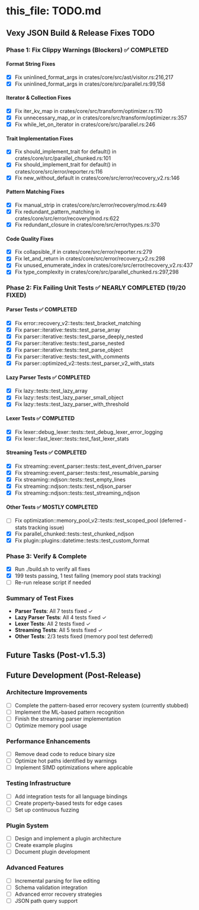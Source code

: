 # this_file: TODO.md

## Vexy JSON Build & Release Fixes TODO

### Phase 1: Fix Clippy Warnings (Blockers) ✅ COMPLETED

#### Format String Fixes
- [x] Fix uninlined_format_args in crates/core/src/ast/visitor.rs:216,217
- [x] Fix uninlined_format_args in crates/core/src/parallel.rs:99,158

#### Iterator & Collection Fixes  
- [x] Fix iter_kv_map in crates/core/src/transform/optimizer.rs:110
- [x] Fix unnecessary_map_or in crates/core/src/transform/optimizer.rs:357
- [x] Fix while_let_on_iterator in crates/core/src/parallel.rs:246

#### Trait Implementation Fixes
- [x] Fix should_implement_trait for default() in crates/core/src/parallel_chunked.rs:101
- [x] Fix should_implement_trait for default() in crates/core/src/error/reporter.rs:116
- [x] Fix new_without_default in crates/core/src/error/recovery_v2.rs:146

#### Pattern Matching Fixes
- [x] Fix manual_strip in crates/core/src/error/recovery/mod.rs:449
- [x] Fix redundant_pattern_matching in crates/core/src/error/recovery/mod.rs:622
- [x] Fix redundant_closure in crates/core/src/error/types.rs:370

#### Code Quality Fixes
- [x] Fix collapsible_if in crates/core/src/error/reporter.rs:279
- [x] Fix let_and_return in crates/core/src/error/recovery_v2.rs:298
- [x] Fix unused_enumerate_index in crates/core/src/error/recovery_v2.rs:437
- [x] Fix type_complexity in crates/core/src/parallel_chunked.rs:297,298

### Phase 2: Fix Failing Unit Tests ✅ NEARLY COMPLETED (19/20 FIXED)

#### Parser Tests ✅ COMPLETED
- [x] Fix error::recovery_v2::tests::test_bracket_matching
- [x] Fix parser::iterative::tests::test_parse_array
- [x] Fix parser::iterative::tests::test_parse_deeply_nested
- [x] Fix parser::iterative::tests::test_parse_nested
- [x] Fix parser::iterative::tests::test_parse_object
- [x] Fix parser::iterative::tests::test_with_comments
- [x] Fix parser::optimized_v2::tests::test_parser_v2_with_stats

#### Lazy Parser Tests ✅ COMPLETED
- [x] Fix lazy::tests::test_lazy_array
- [x] Fix lazy::tests::test_lazy_parser_small_object
- [x] Fix lazy::tests::test_lazy_parser_with_threshold

#### Lexer Tests ✅ COMPLETED
- [x] Fix lexer::debug_lexer::tests::test_debug_lexer_error_logging
- [x] Fix lexer::fast_lexer::tests::test_fast_lexer_stats

#### Streaming Tests ✅ COMPLETED
- [x] Fix streaming::event_parser::tests::test_event_driven_parser
- [x] Fix streaming::event_parser::tests::test_resumable_parsing
- [x] Fix streaming::ndjson::tests::test_empty_lines
- [x] Fix streaming::ndjson::tests::test_ndjson_parser
- [x] Fix streaming::ndjson::tests::test_streaming_ndjson

#### Other Tests ✅ MOSTLY COMPLETED
- [ ] Fix optimization::memory_pool_v2::tests::test_scoped_pool (deferred - stats tracking issue)
- [x] Fix parallel_chunked::tests::test_chunked_ndjson
- [x] Fix plugin::plugins::datetime::tests::test_custom_format

### Phase 3: Verify & Complete
- [x] Run ./build.sh to verify all fixes
- [x] 199 tests passing, 1 test failing (memory pool stats tracking)
- [ ] Re-run release script if needed

### Summary of Test Fixes
- **Parser Tests**: All 7 tests fixed ✓
- **Lazy Parser Tests**: All 4 tests fixed ✓
- **Lexer Tests**: All 2 tests fixed ✓
- **Streaming Tests**: All 5 tests fixed ✓
- **Other Tests**: 2/3 tests fixed (memory pool test deferred)

## Future Tasks (Post-v1.5.3)

## Future Development (Post-Release)

### Architecture Improvements

- [ ] Complete the pattern-based error recovery system (currently stubbed)
- [ ] Implement the ML-based pattern recognition
- [ ] Finish the streaming parser implementation
- [ ] Optimize memory pool usage

### Performance Enhancements

- [ ] Remove dead code to reduce binary size
- [ ] Optimize hot paths identified by warnings
- [ ] Implement SIMD optimizations where applicable

### Testing Infrastructure

- [ ] Add integration tests for all language bindings
- [ ] Create property-based tests for edge cases
- [ ] Set up continuous fuzzing

### Plugin System

- [ ] Design and implement a plugin architecture
- [ ] Create example plugins
- [ ] Document plugin development

### Advanced Features

- [ ] Incremental parsing for live editing
- [ ] Schema validation integration
- [ ] Advanced error recovery strategies
- [ ] JSON path query support